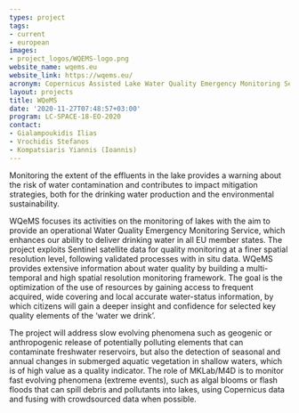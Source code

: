 ```yaml
---
types: project
tags:
- current
- european
images:
- project_logos/WQEMS-logo.png
website_name: wqems.eu
website_link: https://wqems.eu/
acronym: Copernicus Assisted Lake Water Quality Emergency Monitoring Service
layout: projects
title: WQeMS
date: '2020-11-27T07:48:57+03:00'
program: LC-SPACE-18-EO-2020
contact:
- Gialampoukidis Ilias
- Vrochidis Stefanos
- Kompatsiaris Yiannis (Ioannis)
---
```

<p>
Monitoring the extent of the effluents in the lake provides a warning about the risk of water contamination and contributes to impact mitigation strategies, both for the drinking water production and the environmental sustainability.
</p>
<p>
WQeMS focuses its activities on the monitoring of lakes with the aim to provide an operational Water Quality Emergency Monitoring Service, which enhances our ability to deliver drinking water in all EU member states. The project exploits Sentinel satellite data for quality monitoring at a finer spatial resolution level, following validated processes with in situ data. WQeMS provides extensive information about water quality by building a multi-temporal and high spatial resolution monitoring framework. The goal is the optimization of the use of resources by gaining access to frequent acquired, wide covering and local accurate water-status information, by which citizens will gain a deeper insight and confidence for selected key quality elements of the ‘water we drink’. 
</p>
<p>
The project will address slow evolving phenomena such as geogenic or anthropogenic release of potentially polluting elements that can contaminate freshwater reservoirs, but also the detection of seasonal and annual changes in submerged aquatic vegetation in shallow waters, which is of high value as a quality indicator. The role of MKLab/M4D is to monitor fast evolving phenomena (extreme events), such as algal blooms or flash floods that can spill debris and pollutants into lakes, using Copernicus data and fusing with crowdsourced data when possible.
</p>

